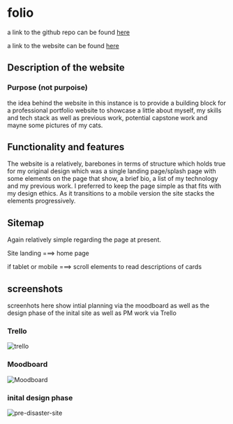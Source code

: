 # folio 

a link to the github repo can be found [here](https://github.com/raphaCA/folio)

a link to the website can be found [here](https://raphaca.github.io/folio/)

## Description of the website

### Purpose (not purpoise)
the idea behind the website in this instance is to provide a building block for a professional portfolio website to showcase a little about myself, my skills and tech stack as well as previous work, potential capstone work and mayne some pictures of my cats.

## Functionality and features
The website is a relatively, barebones in terms of structure which holds true for my original design which was a single landing page/splash page with some elements on the page that show, a brief bio, a list of my technology and my previous work. I preferred to keep the page simple as that fits with my design ethics. As it transitions to a mobile version the site stacks the elements progressively. 

## Sitemap
Again relatively simple regarding the page at present. 

Site landing ===> home page

if tablet or mobile ===> scroll elements to read descriptions of cards

## screenshots
 screenhots here show intial planning via the moodboard as well as the design phase of the inital site as well as PM work via Trello

 ### Trello
 ![trello](C:\Users\raph_\repos\folio\documents)

### Moodboard 
![Moodboard](C:\Users\raph_\repos\folio\documents)

### inital design phase
![pre-disaster-site](C:\Users\raph_\repos\folio\documents)

## 



